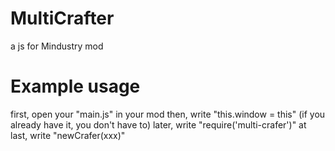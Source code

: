 # MultiCrafter
a js for Mindustry mod
# Example usage
first, open your "main.js" in your mod
then, write "this.window = this" (if you already have it, you don't have to)
later, write "require('multi-crafer')"
at last, write "newCrafer(xxx)"
